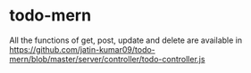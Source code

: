 # todo-mern

All the functions of get, post, update and delete are available in 
https://github.com/jatin-kumar09/todo-mern/blob/master/server/controller/todo-controller.js
